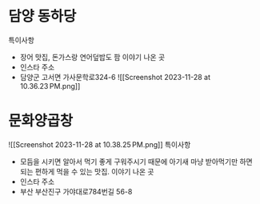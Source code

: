 # 담양 동하당
특이사항
- 장어 맛집, 돈가스랑 연어덮밥도 팜
이야기 나온 곳
- 인스타
주소
- 담양군 고서면 가사문학로324-6
![[Screenshot 2023-11-28 at 10.36.23 PM.png]]
# 문화양곱창
![[Screenshot 2023-11-28 at 10.38.25 PM.png]]
특이사항
- 모듬을 시키면 알아서 먹기 좋게 구워주시기 때문에 아기새 마냥 받아먹기만 하면 되는 편하게 먹을 수 있는 맛집.
이야기 나온 곳
- 인스타
주소
- 부산 부산진구 가야대로784번길 56-8
